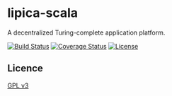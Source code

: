 lipica-scala
====

A decentralized Turing-complete application platform.

[![Build Status](https://circleci.com/gh/yanagisawa-kentaro/lipica-scala/tree/master.svg?style=shield)](https://circleci.com/gh/yanagisawa-kentaro/lipica-scala)
[![Coverage Status](https://coveralls.io/repos/yanagisawa-kentaro/lipica-scala/badge.svg?branch=master&service=github)](https://coveralls.io/github/yanagisawa-kentaro/lipica-scala?branch=master)
[![License](https://img.shields.io/:license-GPL%20v3-blue.svg)](https://raw.githubusercontent.com/yanagisawa-kentaro/lipica-scala/master/LICENSE)

## Licence

[GPL v3](https://raw.githubusercontent.com/yanagisawa-kentaro/lipica-scala/master/LICENSE)
